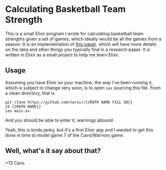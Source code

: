 # Calculating Basketball Team Strength

This is a small Elixir program I wrote for calculating basketball team strengths
given a set of games, which ideally would be all the games from a season. It is an
implementation of 
[this paper](http://faculty.ucmerced.edu/sites/default/files/eheit/files/basketball.pdf),
which will have more details on the idea and other things you typically find in a
research paper. It is written in Elixir as a small project to help me learn Elixir.

## Usage

Assuming you have Elixir on your machine, the way I've been running it, which is subject
to change very soon, is to open `iex` sourcing this file. From a clean directory, that is
```
git clone https://github.com/tarsir/{{REPO NAME FILL IN}}
cd {{REPO NAME}}
iex main.ex
```
And you should be able to enter it, warnings abound.

Yeah, this is kinda janky, but it's a first Elixir app and I wanted to get this done in
time to model game 7 of the Cavs/Warriors game.

## Well, what's it say about that?

+13 Cavs.
